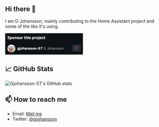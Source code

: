 ## Hi there 👋

I am G Johansson, mainly contributing to the Home Assistant project and some of the libs it's using.

[![Sponsor gjohansson-ST via GitHub Sponsors][github-sponsors-shield]][github-sponsors]

## 📈 GitHub Stats

![Gjohansson-ST's GitHub stats](https://github-readme-stats.vercel.app/api?username=gjohansson-ST&show_icons=true&theme=radical)

## 📫 How to reach me

- Email: [Mail me](mailto:goran.johansson@shiftit.sem)
- Twitter: [@gjohansson](https://twitter.com/gjohansson)

[github-sponsors-shield]: https://github.com/gjohansson-ST/gjohansson-ST/blob/main/img/sponsor.png
[github-sponsors]: https://github.com/sponsors/gjohansson-ST

<!--
**gjohansson-ST/gjohansson-ST** is a ✨ _special_ ✨ repository because its `README.md` (this file) appears on your GitHub profile.

Here are some ideas to get you started:

- 🔭 I’m currently working on ...
- 🌱 I’m currently learning ...
- 👯 I’m looking to collaborate on ...
- 🤔 I’m looking for help with ...
- 💬 Ask me about ...
- 📫 How to reach me: ...
- 😄 Pronouns: ...
- ⚡ Fun fact: ...
-->
